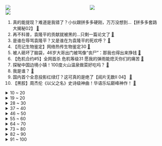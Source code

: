 <div >
	<a style="float:left;width:55%;" href = "https://github.com/anuraghazra/github-readme-stats">
	 <img src = "https://github-readme-stats.vercel.app/api?username=iuuuuuaena&theme=buefy&show_icons=true"/>
	</a>
	<a  style="float:right;width:45%" href = "https://github.com/anuraghazra/github-readme-stats">
	 <img  src="https://github-readme-stats.vercel.app/api/top-langs/?username=anuraghazra&layout=compact"/>
	</a>
	</div>

[![](https://img.shields.io/badge/jxd-@jxdgogogo.xyz-yellowgreen.svg)](https://www.jxdgogogo.xyz)<br>
1. 真的能提现？难道是我错了？小伙跟拼多多硬刚，万万没想到...【拼多多套路大揭秘02】 [:link:](//www.bilibili.com/video/BV1qB4y1u7Jx) <br>
2. 再不科普，袁隆平的贡献就被黑的…只剩一篇论文了 [:link:](//www.bilibili.com/video/BV15q4y1j7Yu) <br>
3. 是谁在辱骂袁隆平？又是谁在为袁隆平的死欢呼？ [:link:](//www.bilibili.com/video/BV1Hv411V7KJ) <br>
4. 【亮记生物鉴定】网络热传生物鉴定30 [:link:](//www.bilibili.com/video/BV1Dv411G7v4) <br>
5. 被人砸坏了脑袋，46岁大哥出门被骂像“丧尸”：那我也得出来挣钱 [:link:](//www.bilibili.com/video/BV1ih411Y7KD) <br>
6. 【危机合约#5】全网首杀 危机等级31 愿我的弹雨能熄灭你们的痛苦 [:link:](//www.bilibili.com/video/BV1v44y1z7gv) <br>
7. 探秘中国边境小镇！100度火山温泉做菜好吃吗？ [:link:](//www.bilibili.com/video/BV1oA411g7ZQ) <br>
8. 我是谁？ [:link:](//www.bilibili.com/video/BV1f54y1V7FR) <br>
9. 国内首个全息投影红绿灯？这可真的是绝了【阅片无数Ⅱ 04】 [:link:](//www.bilibili.com/video/BV1B64y1o7XK) <br>
10. 【黑胶】周杰伦《以父之名》史诗级神曲！华语乐坛巅峰神作！ [:link:](//www.bilibili.com/video/BV1pv411V73W) <br>
<details>
<summary>10 ~ 20</summary>

11. 饮茶哥：兄弟，今日放假！放假就系要饮茶！ [:link:](//www.bilibili.com/video/BV1j64y1o7QZ) <br>
12. 深深扎根在中华土地上，历久弥新的茶文化 [:link:](//www.bilibili.com/video/BV1P64y1o7RZ) <br>
13. 徐大虾勇斗鲨鱼 [:link:](//www.bilibili.com/video/BV1dv411G7iq) <br>
14. 《明日方舟》全新故事「灯火序曲」活动宣传PV [:link:](//www.bilibili.com/video/BV1oV411j7cx) <br>
15. 普通人在家减肚子，变化有多离谱？【附操作】 [:link:](//www.bilibili.com/video/BV1TK4y1V7Wu) <br>
16. 世界缅怀！外国小伙拼千块魔方画像纪念袁老【魔方先生 Mr.puzzle】 [:link:](//www.bilibili.com/video/BV1654y1V76f) <br>
17. 【光谱行动】危机等级31  槊扬铳起裂坚胄  浪浊血涌折锋戟 [:link:](//www.bilibili.com/video/BV1F64y1o7DE) <br>
18. 为了把握舞伴，我现在只想搞 W ! [:link:](//www.bilibili.com/video/BV11o4y117en) <br>
19. 恭喜RNG [:link:](//www.bilibili.com/video/BV1Ky4y137U8) <br>
</details>
<details>
<summary>19 ~ 20</summary>

20. 双一流高校《让绩点飞》 [:link:](//www.bilibili.com/video/BV1pK4y1R7vL) <br>
21. 【王冰冰x青年大学习Vlog02】来不及解释了，上车！ [:link:](//www.bilibili.com/video/BV1Ho4y117aw) <br>
22. 留澳九年后，我为什么决定回国了？ [:link:](//www.bilibili.com/video/BV19U4y1L7u4) <br>
23. C4炸弹之 精 准 制 导 【C4快乐阴人流#19】 [:link:](//www.bilibili.com/video/BV1LQ4y1d7if) <br>
24. 2021淘宝沙雕新闻盘点｜丑哭买家，逼疯卖家 [:link:](//www.bilibili.com/video/BV13U4y1L7ff) <br>
25. b站最全专业选择指南！61专业100嘉宾2个月爆肝硬核之作！第1期：历史国际关系政治社会心理英文小语种中文 [:link:](//www.bilibili.com/video/BV15b4y1Z7r6) <br>
26. “读评论”不好意思啊，这次，我一定要赢！ [:link:](//www.bilibili.com/video/BV1GV41177Bh) <br>
27. 袁老遗体身覆国旗安卧鲜花翠柏丛中 [:link:](//www.bilibili.com/video/BV1vo4y117oK) <br>
28. faker:我都是自愿的，我喜欢 [:link:](//www.bilibili.com/video/BV13K4y1V78r) <br>
</details>
<details>
<summary>28 ~ 30</summary>

29. 工作室终于弄完了 [:link:](//www.bilibili.com/video/BV1vU4y1L75f) <br>
30. 650元伙食费让明星吃21天之鬼都不信的死亡尬交节目！ [:link:](//www.bilibili.com/video/BV1v54y1V7j5) <br>
31. 号称全球最有趣的迷宫难题，祖师爷原来长这样？ [:link:](//www.bilibili.com/video/BV1eB4y1u7bU) <br>
32. 马王堆里的虫子、皇上的貂儿、淡水海马...国家动物标本资源库藏品大公开！ [:link:](//www.bilibili.com/video/BV1m54y1V7gp) <br>
33. 全身涂满颜料吓疯老板！ [:link:](//www.bilibili.com/video/BV13V41177RG) <br>
34. 我到底挣了多少w？30万粉丝UP真实收入！ [:link:](//www.bilibili.com/video/BV1b64y1k7KR) <br>
35. 我 们 分 手 了 [:link:](//www.bilibili.com/video/BV1JU4y1L72M) <br>
36. 到鳄鱼场抓条上100斤尼罗鳄，做红烧鳄鱼腩有多美味？"鳄鱼鞭"却被小俊哥吃了 [:link:](//www.bilibili.com/video/BV1KV41177zN) <br>
37. 盲人母亲给脑瘫儿子炸香蕉，一句“我走了你只能饿死了”让人心疼。 [:link:](//www.bilibili.com/video/BV1Mo4y117B2) <br>
</details>
<details>
<summary>37 ~ 40</summary>

38. 【时代少年团】分娩阵痛体验vlog [:link:](//www.bilibili.com/video/BV1qo4y117MU) <br>
39. 火腿中的劳斯莱斯，开箱整整一只伊比利亚火腿，终极味觉大爆炸 [:link:](//www.bilibili.com/video/BV1FK4y1V7yC) <br>
40. 650不够吃一天？社恐地狱的明星观察综艺《五十公里桃花坞》！ [:link:](//www.bilibili.com/video/BV1b54y1V7iT) <br>
41. 《 B 站 西 游 究 极 大 战 》 [:link:](//www.bilibili.com/video/BV1b44y1z762) <br>
42. 必胜客158自助又来啦！妹子一个人吃了512元回本了 [:link:](//www.bilibili.com/video/BV1h64y1k7Sv) <br>
43. 必胜客158自助餐，4份牛排一份榴莲披萨，还有点零食，应该吃回本了 [:link:](//www.bilibili.com/video/BV1bK4y1R7tH) <br>
44. 胖 哥 不 要 啊 [:link:](//www.bilibili.com/video/BV1FK4y1V7Bv) <br>
45. 【卢克文工作室】卖菜生意都要抢？中国快速崛起沾染西方恶疾，反垄断背后大有深意 [:link:](//www.bilibili.com/video/BV17v411V7Yq) <br>
46. 双 马 尾 弹 力 摇 [:link:](//www.bilibili.com/video/BV1HK4y1R7km) <br>
</details>
<details>
<summary>46 ~ 50</summary>

47. 禁止任何流量明星演袁隆平 [:link:](//www.bilibili.com/video/BV1JQ4y1R79f) <br>
48. 不解决这个问题，一辈子驼背（附解决方案） [:link:](//www.bilibili.com/video/BV1V64y1k7Cc) <br>
49. WiFi慢多半是被蹭网了 [:link:](//www.bilibili.com/video/BV1Q44y1r782) <br>
50. 喜提全世界第二便宜的汽车！唉…... [:link:](//www.bilibili.com/video/BV1z44y1r7Tx) <br>
51. 爱情？不过是一种普通的玩意儿 [:link:](//www.bilibili.com/video/BV1G5411g7Yr) <br>
52. RNG夺冠后，Ghost向拳头官方实名举报选手gala比赛开挂！哈哈哈嗝~【美人鱼名场面】 [:link:](//www.bilibili.com/video/BV1yo4y117Qe) <br>
53. 【赛事晚自习128】RNG决赛最险一局复盘！他们能夺冠真的不止靠卖挂！RNG vs DK细节分析 [:link:](//www.bilibili.com/video/BV1pq4y1j7YZ) <br>
54. 300元的一个西瓜取汁器好用吗？奇葩厨具开箱！ [:link:](//www.bilibili.com/video/BV1P5411g7cp) <br>
55. 采访饮茶哥半小时！饮茶哥竟然会10种语言！饮茶哥居然这样上班！你想知道的都在这里！ [:link:](//www.bilibili.com/video/BV1WU4y1L7d6) <br>
</details>
<details>
<summary>55 ~ 60</summary>

56. 严重侮辱观众智商！逆天吐槽窒息爱情片《一不小心捡到爱》 [:link:](//www.bilibili.com/video/BV1h64y1o7Ap) <br>
57. 袁隆平院士遗体送别仪式今日举行 [:link:](//www.bilibili.com/video/BV1BB4y1F78m) <br>
58. 怪物（YOASOBI）／まふまふ【歌ってみた】 [:link:](//www.bilibili.com/video/BV1z64y1o7Zn) <br>
59. 未播出视频！首次曝光谭sir第一次出镜 [:link:](//www.bilibili.com/video/BV1iN411Z7DA) <br>
60. 手柄有后坐 打枪更快乐 [:link:](//www.bilibili.com/video/BV11A411g7na) <br>
61. 试图和女票讲道理的你 [:link:](//www.bilibili.com/video/BV1MQ4y1d7qm) <br>
62. 《兄 弟 们，买 挂 吗？》 [:link:](//www.bilibili.com/video/BV1yU4y1L7W4) <br>
63. 【原神】传 统 旱 厕 [:link:](//www.bilibili.com/video/BV19V411j7fV) <br>
64. 【散人】史上最离谱 接龙你画我猜 全新玩法 [:link:](//www.bilibili.com/video/BV11v411G798) <br>
</details>
<details>
<summary>64 ~ 70</summary>

65. 客服：听懂了，但没完全懂 [:link:](//www.bilibili.com/video/BV1gQ4y1d72X) <br>
66. 救下魅魔小姐姐后，她打算这样报答我 [:link:](//www.bilibili.com/video/BV1ig411375C) <br>
67. 全程高能、泪腺爆棚、我等它的第二季！开年口碑最炸《窥探》大结局 [:link:](//www.bilibili.com/video/BV1XQ4y1R7Wg) <br>
68. 印度霉菌疫情成”地狱“，为何依旧坚持援助外国？ [:link:](//www.bilibili.com/video/BV1o54y1V7ui) <br>
69. 啊，我要疯狂推荐你们这个酸辣汤饺子，百吃不厌，味道绝美·日常治愈美食vlog [:link:](//www.bilibili.com/video/BV1No4y127Wi) <br>
70. 合金弹头X，中国美女玩家迎战韩国第一高手！ [:link:](//www.bilibili.com/video/BV13q4y1E7oi) <br>
71. 把B站站长带到西沙赶海，误捕国家二级保护，差点... [:link:](//www.bilibili.com/video/BV1dN411Z7PC) <br>
72. 【JUMP】别心疼老板，多心疼自己！ [:link:](//www.bilibili.com/video/BV1iK4y1R7UP) <br>
73. 全集！日剧封神之作！9.6分《白色巨塔》！一直被翻拍，从未被超越！ [:link:](//www.bilibili.com/video/BV11Q4y1R75S) <br>
</details>
<details>
<summary>73 ~ 80</summary>

74. 中美俄征兵广告一对比，评论区亮了 [:link:](//www.bilibili.com/video/BV19Q4y1R7vX) <br>
75. 花20万日元买一把可变形的Dominator是怎样的体验？哥：你敢再弄坏试试！ [:link:](//www.bilibili.com/video/BV1wQ4y1d7hc) <br>
76. 高考千万要到考场啊啊啊！！！ [:link:](//www.bilibili.com/video/BV1K64y1o7ho) <br>
77. 【不懂就问】52：RNG夺冠竟成“外网公敌”？LCK赛区媒体“输不起”？Viper成LPL新一代“死歌” [:link:](//www.bilibili.com/video/BV11A411g7se) <br>
78. 【罗云熙】万恶之源OP空耳就这？自创熙语唱JOJO主题曲！ [:link:](//www.bilibili.com/video/BV1Zy4y1g7x8) <br>
79. 【生化危机8】八尺夫人-谁是我的新郎~ [:link:](//www.bilibili.com/video/BV1Xo4y117bC) <br>
80. 子弹都打不碎的鲁伯特之泪再次遇上液压机，会怎样呢？ [:link:](//www.bilibili.com/video/BV13v411V79u) <br>
81. 别谦虚！这就是只有我们国家才能做到！ [:link:](//www.bilibili.com/video/BV1yU4y1L7o7) <br>
82. 你有玩过这个画板吗？看看用来写字怎么样！ [:link:](//www.bilibili.com/video/BV1nK4y1R7WG) <br>
</details>
<details>
<summary>82 ~ 90</summary>

83. 蓝色战衣×5 [:link:](//www.bilibili.com/video/BV1M44y1k7ym) <br>
84. 如何拒绝道德绑架（三） [:link:](//www.bilibili.com/video/BV1254y1V7un) <br>
85. 非常凶猛的雀尾螳螂虾，攻击速度堪比子弹，出锅后都有点不敢下嘴 [:link:](//www.bilibili.com/video/BV1c44y1r7JZ) <br>
86. 靠谱盘点121：重回巅峰！RNG时隔三年再夺MSI冠军，Showmaker：还是轮到我了 [:link:](//www.bilibili.com/video/BV1p5411g7Bs) <br>
87. 有傻子，但我不说是谁 [:link:](//www.bilibili.com/video/BV1w64y1k7p5) <br>
88. 整整花了一夜时间，搭造一幅袁爷爷的画像，永远缅怀。 [:link:](//www.bilibili.com/video/BV1k64y1d7CZ) <br>
89. 爆破！阿特带你直击非法枪爆物品销毁现场！ [:link:](//www.bilibili.com/video/BV1uB4y1u7WC) <br>
90. 【逗鱼时刻】第303期 让我们一起快乐转转转 [:link:](//www.bilibili.com/video/BV1vU4y1L7hi) <br>
91. 【山河令衍生】【温周】七日回魂｜好好想一想，你到底是谁 [:link:](//www.bilibili.com/video/BV1iy4y1g7ih) <br>
</details>
<details>
<summary>91 ~ 100</summary>

92. 史上最落魄富二代！20年不打扫？住豪宅却如流浪汉一般生活 [:link:](//www.bilibili.com/video/BV1Zy4y1g7sw) <br>
93. 虚幻引擎5抢先体验版！！！ [:link:](//www.bilibili.com/video/BV1V64y1k73g) <br>
94. 【沙雕剪辑#15】长枪点亮，AD厚葬！ [:link:](//www.bilibili.com/video/BV1oh411Y7Hj) <br>
95. 【戴建业】悼念袁隆平院士最好的方法就是向他学习！ [:link:](//www.bilibili.com/video/BV1ov411G7He) <br>
96. 《高能软泥怪》2021MSI决赛阶段：目标是，冠军！ [:link:](//www.bilibili.com/video/BV1Y44y1z7YX) <br>
97. 精神病人采访，突然觉得他们又那么像正常人...... [:link:](//www.bilibili.com/video/BV1Wf4y1h7Zg) <br>
98. 【low君】《十大台偶OST2》：盘点的不是歌，是90后的青春！ [:link:](//www.bilibili.com/video/BV1xK4y1R7Zu) <br>
99. 鲁迅为了骂人，竟然放弃了写小说？【围炉夜话】 [:link:](//www.bilibili.com/video/BV1qg41137PM) <br>
100. 大庆赶海，沙滩上发现大蛏王的呼吸孔会往外吐水，还有长臂蟹 [:link:](//www.bilibili.com/video/BV11Q4y1R7UR) <br>
</details>
